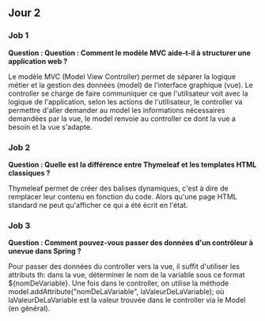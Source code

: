 ## Jour 2

### Job 1
**Question : Question : Comment le modèle MVC aide-t-il à structurer une application web ?**

Le modèle MVC (Model View Controller) permet de séparer la logique métier et la gestion des données (model) de l'interface graphique (vue).
Le controller se charge de faire communiquer ce que l'utilisateur voit avec la logique de l'application, selon les actions de l'utilisateur, le controller va permettre d'aller demander au model les informations nécessaires demandées par la vue, le model renvoie au controller ce dont la vue a besoin et la vue s'adapte.

### Job 2
**Question : Quelle est la différence entre Thymeleaf et les templates HTML classiques ?**

Thymeleaf permet de créer des balises dynamiques, c'est à dire de remplacer leur contenu en fonction du code. Alors qu'une page HTML standard ne peut qu'afficher ce qui a été écrit en l'état.

### Job 3
**Question : Comment pouvez-vous passer des données d'un contrôleur à unevue dans Spring ?**

Pour passer des données du controller vers la vue, il suffit d'utiliser les attributs th: dans la vue, déterminer le nom de la variable sous ce format ${nomDeVariable}.
Une fois dans le controller, on utilise la méthode model.addAttribute("nomDeLaVariable", laValeurDeLaVariable); où laValeurDeLaVariable est la valeur trouvée dans le controller via le Model (en général).
